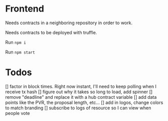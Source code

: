 Frontend
===
Needs contracts in a neighboring repository in order to work.

Needs contracts to be deployed with truffle.

Run `npm i`

Run `npm start`

Todos
===
[] factor in block times.  Right now instant, I'll need to keep polling when I receive tx hash
[] figure out why it takes so long to load, add spinner
[] remove "deadline" and replace it with a hub contract variable
[] add data points like the PVR, the proposal length, etc...
[] add in logos, change colors to match branding
[] subscribe to logs of resource so I can view when people vote